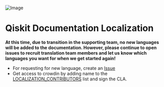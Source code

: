 ![Image](images/qiskit_header.png?raw=true)

# Qiskit Documentation Localization

**At this time, due to transition in the supporting team, no new languages will be added to the documentation. However, please continue to open issues to recruit translation team members and let us know which languages you want for when we get started again!**

- For requesting for new language, create an [Issue](https://github.com/Qiskit/qiskit-translations/issues/new)
- Get access to crowdin by adding name to the [LOCALIZATION_CONTRIBUTORS](LOCALIZATION_CONTRIBUTORS)
  list and sign the CLA.
